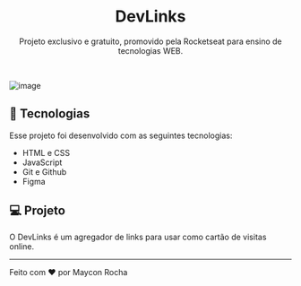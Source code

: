 <h1 align="center"> DevLinks </h1>

<p align="center">
Projeto exclusivo e gratuito, promovido pela Rocketseat para ensino de tecnologias WEB.
</p>

<br>

![image](https://user-images.githubusercontent.com/115021378/209752317-bb24dcab-b34c-4b4d-9b2f-bed50e82eadb.png)


## 🚀 Tecnologias

Esse projeto foi desenvolvido com as seguintes tecnologias:

- HTML e CSS
- JavaScript
- Git e Github
- Figma

## 💻 Projeto

O DevLinks é um agregador de links para usar como cartão de visitas online.

---

Feito com ♥ por Maycon Rocha
